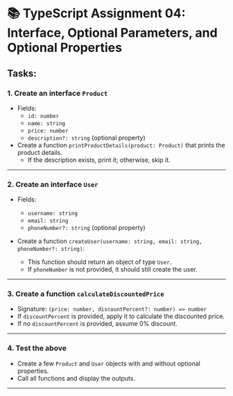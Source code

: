# 📚 TypeScript Assignment 04: Interface, Optional Parameters, and Optional Properties

## **Tasks:**

### 1. Create an interface `Product`
- Fields:
  - `id: number`
  - `name: string`
  - `price: number`
  - `description?: string` (optional property)
- Create a function `printProductDetails(product: Product)` that prints the product details.
  - If the description exists, print it; otherwise, skip it.

---

### 2. Create an interface `User`
- Fields:
  - `username: string`
  - `email: string`
  - `phoneNumber?: string` (optional property)

- Create a function `createUser(username: string, email: string, phoneNumber?: string)`:
  - This function should return an object of type `User`.
  - If `phoneNumber` is not provided, it should still create the user.

---

### 3. Create a function `calculateDiscountedPrice`
- Signature: `(price: number, discountPercent?: number) => number`
- If `discountPercent` is provided, apply it to calculate the discounted price.
- If no `discountPercent` is provided, assume 0% discount.

---

### 4. Test the above
- Create a few `Product` and `User` objects with and without optional properties.
- Call all functions and display the outputs.

---
